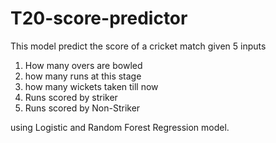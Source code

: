 # T20-score-predictor

This model predict the score of a cricket match given 5 inputs
1. How many overs are bowled
2. how many runs at this stage
3. how many wickets taken till now
4. Runs scored by striker
5. Runs scored by Non-Striker

using Logistic and Random Forest Regression model.
